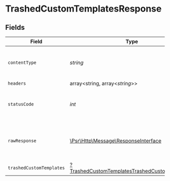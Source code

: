 # TrashedCustomTemplatesResponse


## Fields

| Field                                                                                                                    | Type                                                                                                                     | Required                                                                                                                 | Description                                                                                                              |
| ------------------------------------------------------------------------------------------------------------------------ | ------------------------------------------------------------------------------------------------------------------------ | ------------------------------------------------------------------------------------------------------------------------ | ------------------------------------------------------------------------------------------------------------------------ |
| `contentType`                                                                                                            | *string*                                                                                                                 | :heavy_check_mark:                                                                                                       | HTTP response content type for this operation                                                                            |
| `headers`                                                                                                                | array<string, array<*string*>>                                                                                           | :heavy_minus_sign:                                                                                                       | N/A                                                                                                                      |
| `statusCode`                                                                                                             | *int*                                                                                                                    | :heavy_check_mark:                                                                                                       | HTTP response status code for this operation                                                                             |
| `rawResponse`                                                                                                            | [\Psr\Http\Message\ResponseInterface](https://www.php-fig.org/psr/psr-7/#33-psrhttpmessageresponseinterface)             | :heavy_minus_sign:                                                                                                       | Raw HTTP response; suitable for custom response parsing                                                                  |
| `trashedCustomTemplates`                                                                                                 | [?TrashedCustomTemplatesTrashedCustomTemplates](../../models/operations/TrashedCustomTemplatesTrashedCustomTemplates.md) | :heavy_minus_sign:                                                                                                       | OK                                                                                                                       |